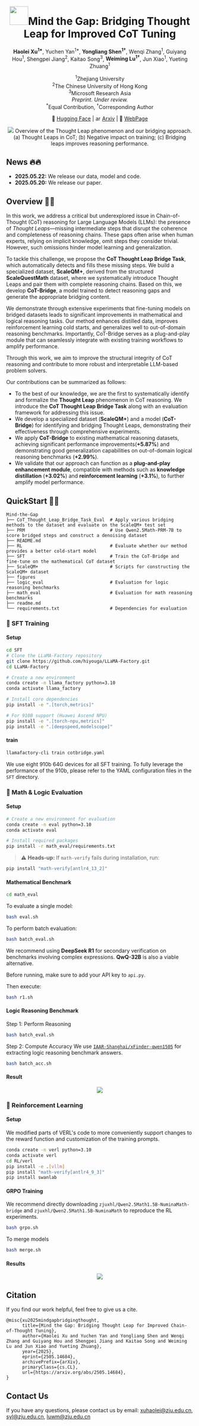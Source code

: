 # <center> <img src="./figures/logo.png" height="50">Mind the Gap: Bridging Thought Leap for Improved CoT Tuning

<p align="center">
  <strong>Haolei Xu<sup>1*</sup></strong>,  
  Yuchen Yan<sup>1*</sup>,  
  <strong>Yongliang Shen<sup>1†</sup></strong>,  
  Wenqi Zhang<sup>1</sup>,  
  Guiyang Hou<sup>1</sup>,  
  Shengpei Jiang<sup>2</sup>,  
  Kaitao Song<sup>3</sup>,  
  <strong>Weiming Lu<sup>1†</sup></strong>,  
  Jun Xiao<sup>1</sup>,  
  Yueting Zhuang<sup>1</sup>
</p>
<p align="center">
  <sup>1</sup>Zhejiang University  
  <br>
  <sup>2</sup>The Chinese University of Hong Kong  
  <br>
  <sup>3</sup>Microsoft Research Asia  
  <br>
  <em>Preprint. Under review.</em>  
  <br>
  <sup>*</sup>Equal Contribution, <sup>†</sup>Corresponding Author
</p>


<p align="center">
          🤗 <a href="https://huggingface.co/collections/zjuxhl/mind-the-gap-682cb7693b5f51f42162c7e3">Hugging Face</a>
          | <img src="figures/arxiv_logo.png" alt="arXiv" height="14"> <a href="https://arxiv.org/abs/2505.14684">Arxiv</a> 
          | 📑 <a href="https://zju-real.github.io/CoT-Bridge/">WebPage</a> 
<br>
</p>


<p align="center">
<img src="figures/abstract.png">
Overview of the Thought Leap phenomenon and our bridging approach. (a) Thought Leaps in CoT; (b) Negative impact on training; (c) Bridging leaps improves reasoning performance.
</p>

## News 🔥🔥
- **2025.05.22:** We release our data, model and code.
- **2025.05.20:** We release our paper.

## Overview 🦾🦾
In this work, we address a critical but underexplored issue in Chain-of-Thought (CoT) reasoning for Large Language Models (LLMs): the presence of *Thought Leaps*—missing intermediate steps that disrupt the coherence and completeness of reasoning chains. These gaps often arise when human experts, relying on implicit knowledge, omit steps they consider trivial. However, such omissions hinder model learning and generalization.

To tackle this challenge, we propose the **CoT Thought Leap Bridge Task**, which automatically detects and fills these missing steps. We build a specialized dataset, **ScaleQM+**, derived from the structured **ScaleQuestMath** dataset, where we systematically introduce Thought Leaps and pair them with complete reasoning chains. Based on this, we develop **CoT-Bridge**, a model trained to detect reasoning gaps and generate the appropriate bridging content.

We demonstrate through extensive experiments that fine-tuning models on bridged datasets leads to significant improvements in mathematical and logical reasoning tasks. Our method enhances distilled data, improves reinforcement learning cold starts, and generalizes well to out-of-domain reasoning benchmarks. Importantly, CoT-Bridge serves as a plug-and-play module that can seamlessly integrate with existing training workflows to amplify performance.

Through this work, we aim to improve the structural integrity of CoT reasoning and contribute to more robust and interpretable LLM-based problem solvers.


Our contributions can be summarized as follows:  
- To the best of our knowledge, we are the first to systematically identify and formalize the **Thought Leap** phenomenon in CoT reasoning. We introduce the **CoT Thought Leap Bridge Task** along with an evaluation framework for addressing this issue.
- We develop a specialized dataset (**ScaleQM+**) and a model (**CoT-Bridge**) for identifying and bridging Thought Leaps, demonstrating their effectiveness through comprehensive experiments.
- We apply **CoT-Bridge** to existing mathematical reasoning datasets, achieving significant performance improvements(**+5.87%**) and demonstrating good generalization capabilities on out-of-domain logical reasoning benchmarks (**+2.99%**).
- We validate that our approach can function as a **plug-and-play enhancement module**, compatible with methods such as **knowledge distillation** (**+3.02%**) and **reinforcement learning** (**+3.1%**), to further amplify model performance.


## QuickStart 🎯🎯
```plaintext
Mind-the-Gap
├── CoT_Thought_Leap_Bridge_Task_Eval  # Apply various bridging methods to the dataset and evaluate on the ScaleQM+ test set
├── PRM                                # Use Qwen2.5Math-PRM-7B to score bridged steps and construct a denoising dataset
├── README.md
├── RL                                 # Evaluate whether our method provides a better cold-start model
├── SFT                                # Train the CoT-Bridge and fine-tune on the mathematical CoT dataset
├── ScaleQM+                           # Scripts for constructing the ScaleQM+ dataset
├── figures
├── logic_eval                         # Evaluation for logic reasoning benchmarks
├── math_eval                          # Evaluation for math reasoning benchmarks
├── readme.md
└── requirements.txt                   # Dependencies for evaluation

```

### 🔧 SFT Training
#### Setup

```bash
cd SFT
# Clone the LLaMA-Factory repository
git clone https://github.com/hiyouga/LLaMA-Factory.git
cd LLaMA-Factory

# Create a new environment
conda create -n llama_factory python=3.10
conda activate llama_factory

# Install core dependencies
pip install -e ".[torch,metrics]"

# For 910B support (Huawei Ascend NPU)
pip install -e ".[torch-npu,metrics]"
pip install -e ".[deepspeed,modelscope]"
```

#### train
```bash
llamafactory-cli train cotbridge.yaml
```
We use eight 910b 64G devices for all SFT training. To fully leverage the performance of the 910b, please refer to the YAML configuration files in the `SFT` directory.

### 🧠 Math & Logic Evaluation
#### Setup
```bash
# Create a new environment for evaluation
conda create -n eval python=3.10
conda activate eval

# Install required packages
pip install -r math_eval/requirements.txt
```

> ⚠️ **Heads-up:**
> If `math-verify` fails during installation, run:

```bash
pip install "math-verify[antlr4_13_2]"
```


#### Mathematical Benchmark
```bash
cd math_eval
````
To evaluate a single model:
```bash
bash eval.sh
```
To perform batch evaluation:
```bash
bash batch_eval.sh
```
We recommend using **DeepSeek R1** for secondary verification on benchmarks involving complex expressions. **QwQ-32B** is also a viable alternative.

Before running, make sure to add your API key to `api.py`.

Then execute:

```bash
bash r1.sh
```

#### Logic Reasoning Benchmark
Step 1: Perform Reasoning
```bash
bash batch_eval.sh
```
Step 2: Compute Accuracy
We use [`IAAR-Shanghai/xFinder-qwen1505`](https://huggingface.co/IAAR-Shanghai/xFinder-qwen1505) for extracting logic reasoning benchmark answers.
```bash
bash batch_acc.sh
```
#### Result
<p align="center">
<img src="figures/main-result.png">
</p>



### 🧬 Reinforcement Learning
#### Setup
We modified parts of VERL's code to more conveniently support changes to the reward function and customization of the training prompts.

```bash
conda create -n verl python=3.10
conda activate verl
cd RL/verl
pip install -e .[vllm]
pip install "math-verify[antlr4_9_3]"
pip install swanlab
```
#### GRPO Training
We recommend directly downloading `zjuxhl/Qwen2.5Math1.5B-NuminaMath-bridge` and `zjuxhl/Qwen2.5Math1.5B-NuminaMath` to reproduce the RL experiments.
```bash
bash grpo.sh
```
To merge models
```bash
bash merge.sh
```

#### Results
<p align="center">
<img src="figures/rl-train.png">
</p>

## Citation

If you find our work helpful, feel free to give us a cite.

```
@misc{xu2025mindgapbridgingthought,
      title={Mind the Gap: Bridging Thought Leap for Improved Chain-of-Thought Tuning},
      author={Haolei Xu and Yuchen Yan and Yongliang Shen and Wenqi Zhang and Guiyang Hou and Shengpei Jiang and Kaitao Song and Weiming Lu and Jun Xiao and Yueting Zhuang},
      year={2025},
      eprint={2505.14684},
      archivePrefix={arXiv},
      primaryClass={cs.CL},
      url={https://arxiv.org/abs/2505.14684},
}
```

## Contact Us
If you have any questions, please contact us by email: 
xuhaolei@zju.edu.cn, syl@zju.edu.cn, luwm@zju.edu.cn
